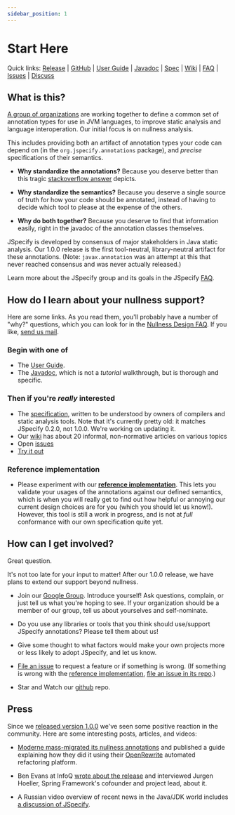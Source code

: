 ```yaml
---
sidebar_position: 1
---
```


# Start Here

Quick links: [Release] | [GitHub] | [User Guide] | [Javadoc] | [Spec] | [Wiki] |
[FAQ] | [Issues] | [Discuss]

## What is this?

[A group of organizations](/about) are working together to define a common set
of annotation types for use in JVM languages, to improve static analysis and
language interoperation. Our initial focus is on nullness analysis.

This includes providing both an artifact of annotation types your code can
depend on (in the `org.jspecify.annotations` package), and *precise*
specifications of their semantics.

*   **Why standardize the annotations?** Because you deserve better than this
    tragic [stackoverflow answer] depicts.

*   **Why standardize the semantics?** Because you deserve a single source of
    truth for how your code should be annotated, instead of having to decide
    which tool to please at the expense of the others.

*   **Why do both together?** Because you deserve to find that information
    easily, right in the javadoc of the annotation classes themselves.

JSpecify is developed by consensus of major stakeholders in Java static
analysis. Our 1.0.0 release is the first tool-neutral, library-neutral artifact
for these annotations. (Note: `javax.annotation` was an attempt at this that
never reached consensus and was never actually released.)

Learn more about the JSpecify group and its goals in the JSpecify [FAQ].

## How do I learn about your nullness support?

Here are some links. As you read them, you'll probably have a number of "why?"
questions, which you can look for in the [Nullness Design FAQ]. If you like,
[send us mail](mailto:jspecify-discuss@googlegroups.com).

### Begin with one of

*   The [User Guide].
*   The [Javadoc], which is not a *tutorial* walkthrough, but is thorough and
    specific.

### Then if you're *really* interested

*   The [specification][spec], written to be understood by owners of compilers
    and static analysis tools. Note that it's currently pretty old: it matches
    JSpecify 0.2.0, not 1.0.0. We're working on updating it.
*   Our [wiki] has about 20 informal, non-normative articles on various topics
*   Open [issues]
*   [Try it out](/docs/using)

### Reference implementation

*   Please experiment with our **[reference implementation]**. This lets you
    validate your usages of the annotations against our defined semantics, which
    is when you will really get to find out how helpful or annoying our current
    design choices are for you (which you should let us know!). However, this
    tool is still a work in progress, and is not at *full* conformance with our
    own specification quite yet.

## How can I get involved?

Great question.

It's not too late for your input to matter! After our 1.0.0 release, we have
plans to extend our support beyond nullness.

*   Join our [Google Group]. Introduce yourself! Ask questions, complain, or
    just tell us what you're hoping to see. If your organization should be a
    member of our group, tell us about yourselves and self-nominate.

*   Do you use any libraries or tools that you think should use/support JSpecify
    annotations? Please tell them about us!

*   Give some thought to what factors would make your own projects more or less
    likely to adopt JSpecify, and let us know.

*   [File an issue] to request a feature or if something is wrong. (If something
    is wrong with the [reference implementation],
    [file an issue in its repo](https://github.com/jspecify/jspecify-reference-checker/issues/new).)

*   Star and Watch our [github] repo.

## Press

Since we [released version 1.0.0](/blog/2024-0717-release-1.0.0) we've seen some
positive reaction in the community. Here are some interesting posts, articles,
and videos:

*   [Moderne mass-migrated its nullness annotations](https://www.moderne.ai/blog/mass-migration-of-nullability-annotations-to-jspecify)
    and published a guide explaining how they did it using their
    [OpenRewrite](https://docs.openrewrite.org/) automated refactoring platform.

*   Ben Evans at InfoQ
    [wrote about the release](https://www.infoq.com/news/2024/08/jspecify-java-nullability/)
    and interviewed Jurgen Hoeller, Spring Framework's cofounder and project
    lead, about it.

*   A Russian video overview of recent news in the Java/JDK world includes
    [a discussion of JSpecify](https://www.youtube.com/watch?v=CkAywkCby58&t=429s).

[discuss]: https://groups.google.com/g/jspecify-discuss
[file an issue]: https://github.com/jspecify/jspecify/issues/new
[github]: https://github.com/jspecify/jspecify
[google group]: https://groups.google.com/g/jspecify-discuss
[javadoc]: http://jspecify.org/docs/api/org/jspecify/annotations/package-summary.html
[faq]: http://github.com/jspecify/jspecify/wiki/jspecify-faq
[nullness design faq]: https://github.com/jspecify/jspecify/wiki/nullness-design-FAQ
[issues]: https://github.com/jspecify/jspecify/issues
[release]: https://search.maven.org/artifact/org.jspecify/jspecify/1.0.0/jar
[reference implementation]: https://github.com/jspecify/jspecify-reference-checker
[spec]: /docs/spec
[stackoverflow answer]: https://stackoverflow.com/questions/4963300/which-notnull-java-annotation-should-i-use
[user guide]: /docs/user-guide
[wiki]: https://github.com/jspecify/jspecify/wiki

